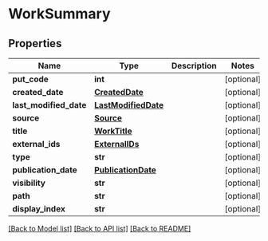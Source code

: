 # WorkSummary

## Properties
Name | Type | Description | Notes
------------ | ------------- | ------------- | -------------
**put_code** | **int** |  | [optional] 
**created_date** | [**CreatedDate**](CreatedDate.md) |  | [optional] 
**last_modified_date** | [**LastModifiedDate**](LastModifiedDate.md) |  | [optional] 
**source** | [**Source**](Source.md) |  | [optional] 
**title** | [**WorkTitle**](WorkTitle.md) |  | [optional] 
**external_ids** | [**ExternalIDs**](ExternalIDs.md) |  | [optional] 
**type** | **str** |  | [optional] 
**publication_date** | [**PublicationDate**](PublicationDate.md) |  | [optional] 
**visibility** | **str** |  | [optional] 
**path** | **str** |  | [optional] 
**display_index** | **str** |  | [optional] 

[[Back to Model list]](../README.md#documentation-for-models) [[Back to API list]](../README.md#documentation-for-api-endpoints) [[Back to README]](../README.md)


